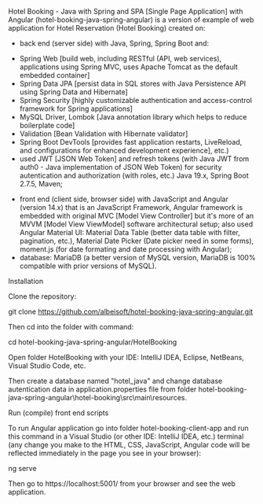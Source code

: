 Hotel Booking - Java with Spring and SPA [Single Page Application] with Angular (hotel-booking-java-spring-angular) is a version of example of web application for Hotel Reservation (Hotel Booking) created on:
- back end (server side) with Java, Spring, Spring Boot and:
* Spring Web [build web, including RESTful (API, web services), applications using Spring MVC, uses Apache Tomcat as the default embedded container] 
* Spring Data JPA [persist data in SQL stores with Java Persistence API using Spring Data and Hibernate]
* Spring Security [highly customizable authentication and access-control framework for Spring applications]
* MySQL Driver, Lombok [Java annotation library which helps to reduce boilerplate code]
* Validation [Bean Validation with Hibernate validator]
* Spring Boot DevTools [provides fast application restarts, LiveReload, and configurations for enhanced development experience], etc.)
* used JWT [JSON Web Token] and refresh tokens (with Java JWT from auth0 - Java implementation of JSON Web Token) for security autentication and authorization (with roles, etc.)
Java 19.x, Spring Boot 2.7.5, Maven;
- front end (client side, browser side) with JavaScript and Angular (version 14.x) that is an JavaScript Framework, Angular framework is embedded with original MVC [Model View Controller] but it's more of an MVVM [Model View ViewModel] software architectural setup; also used Angular Material UI: Material Data Table (better data table with filter, pagination, etc.), Material Date Picker (Date picker need in some forms), moment.js (for date formating and date processing with Angular);
- database: MariaDB (a better version of MySQL version, MariaDB is 100% compatible with prior versions of MySQL). 

Installation

Clone the repository:

git clone https://github.com/albeisoft/hotel-booking-java-spring-angular.git

Then cd into the folder with command:

cd hotel-booking-java-spring-angular/HotelBooking

Open folder HotelBooking with your IDE: IntelliJ IDEA, Eclipse, NetBeans, Visual Studio Code, etc. 

Then create a database named "hotel_java" and change database autentication data in application.properties file from folder hotel-booking-java-spring-angular\hotel-booking\src\main\resources.

Run (compile) front end scripts

To run Angular application go into folder hotel-booking-client-app and run this command in a Visual Studio (or other IDE: IntelliJ IDEA, etc.) terminal (any change you make to the HTML, CSS, JavaScript, Angular code will be reflected immediately in the page you see in your browser):

ng serve

Then go to https://localhost:5001/ from your browser and see the web application.

